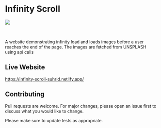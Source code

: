 <h1>Infinity Scroll</h1>
<div>
  <img src="https://media.giphy.com/media/5FLXsWXTWDSlKhYIdM/giphy.gif" />
</div>
</br></br>
<p>A website demonstrating infinity load and loads images before a user reaches the end of the page. The images are fetched from UNSPLASH using api calls</p>

## Live Website
https://infinity-scroll-suhrid.netlify.app/

## Contributing

Pull requests are welcome. For major changes, please open an issue first to discuss what you would like to change.

Please make sure to update tests as appropriate.
